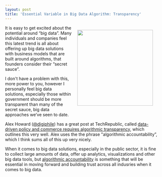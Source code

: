 ```yaml
---
layout: post
title: 'Essential Variable in Big Data Algorithm: Transparency'
---
```

<p><img style="padding: 15px;" src="https://s3.amazonaws.com/kinlane-productions/bw-icons/bw-windows.jpg" alt="" width="250" align="right" /></p>
<p>It is easy to get excited about the potential around &ldquo;big data&rdquo;. Many individuals and companies feel this latest trend is all about offering up big data solutions with business models that are built around algorithms, that founders consider their &ldquo;secret sauce&rdquo;.</p>
<p>I don't have a problem with this, more power to you, however I personally feel big data solutions, especially those within government should be more transparent than many of the secret sauce, big data approaches we&rsquo;ve seen to date.</p>
<p>Alex Howard (<a href="https://twitter.com/digiphile">@digiphile</a>) has a great post at TechRepublic, called <a href="http://www.techrepublic.com/article/data-driven-policy-and-commerce-requires-algorithmic-transparency/" target="_blank">data-driven policy and commerce requires algorithmic transparency</a>, which outlines this very well.  Alex uses the the phrase "algorithmic accountability&rdquo;, which I think sums all of this up very nicely.</p>
<p>When it comes to big data solutions, especially in the public sector, it is fine to collect large amounts of data, offer up analytics, visualizations and other big data tools, but <span style="text-decoration: underline;">algorithmic accountability</span> is something that will be essential in moving forward and building trust across all indusries when it comes to big data.</p>